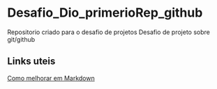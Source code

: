 # Desafio_Dio_primerioRep_github
Repositorio criado para o desafio de projetos 
Desafio de projeto sobre git/github

## Links uteis
[Como melhorar em Markdown](https://www.markdownguide.org/)
